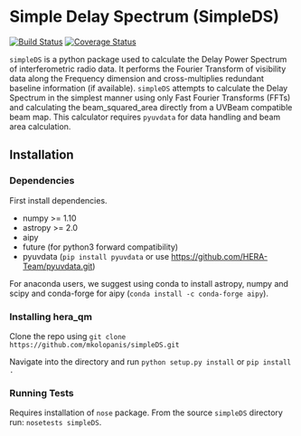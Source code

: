 # Simple Delay Spectrum (SimpleDS)

[![Build Status](https://travis-ci.org/mkolopanis/simpleDS.svg?branch=master)](https://travis-ci.org/mkolopanis/simpleDS)
[![Coverage Status](https://coveralls.io/repos/github/mkolopanis/simpleDS/badge.svg?branch=master)](https://coveralls.io/github/mkolopanis/simpleDS?branch=master)

`simpleDS` is a python package used to calculate the Delay Power Spectrum
of interferometric radio data. It performs the Fourier Transform of
visibility data along the Frequency dimension
and cross-multiplies redundant baseline information (if available).
`simpleDS` attempts to calculate the Delay Spectrum in the simplest manner
using only Fast Fourier Transforms (FFTs) and calculating the beam_squared_area
directly from a UVBeam compatible beam map.
This calculator requires `pyuvdata` for data handling and beam area calculation.

## Installation

### Dependencies
First install dependencies.

* numpy >= 1.10
* astropy >= 2.0
* aipy
* future (for python3 forward compatibility)
* pyuvdata (`pip install pyuvdata` or use https://github.com/HERA-Team/pyuvdata.git)

For anaconda users, we suggest using conda to install astropy, numpy and scipy and conda-forge
for aipy (```conda install -c conda-forge aipy```).

### Installing hera_qm
Clone the repo using
`git clone https://github.com/mkolopanis/simpleDS.git`

Navigate into the directory and run `python setup.py install` or `pip install .`

### Running Tests
Requires installation of `nose` package.
From the source `simpleDS` directory run: `nosetests simpleDS`.
